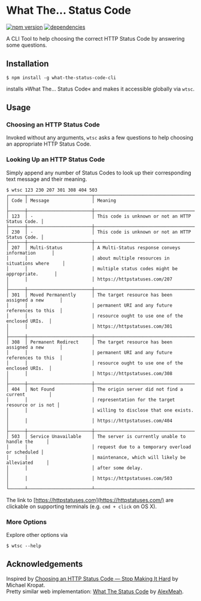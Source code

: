 # What The... Status Code

[![npm version](https://badge.fury.io/js/what-the-status-code-cli.svg)](https://badge.fury.io/js/what-the-status-code-cli) [![dependencies](https://david-dm.org/ta2edchimp/what-the-status-code-cli.svg?theme=shields.io)](https://david-dm.org/ta2edchimp/what-the-status-code-cli)

A CLI Tool to help choosing the correct HTTP Status Code by answering some questions.

## Installation

```
$ npm install -g what-the-status-code-cli
```

installs »What The... Status Code« and makes it accessible globally via `wtsc`.

## Usage

### Choosing an HTTP Status Code

Invoked without any arguments, `wtsc` asks a few questions to help choosing an appropriate HTTP Status Code.

### Looking Up an HTTP Status Code

Simply append any number of Status Codes to look up their corresponding text message and their meaning.

```
$ wtsc 123 230 207 301 308 404 503
┌──────┬────────────────────────┬──────────────────────────────────────────────────┐
│ Code │ Message                │ Meaning                                          │
├──────┼────────────────────────┼──────────────────────────────────────────────────┤
│ 123  │ -                      │ This code is unknown or not an HTTP Status Code. │
├──────┼────────────────────────┼──────────────────────────────────────────────────┤
│ 230  │ -                      │ This code is unknown or not an HTTP Status Code. │
├──────┼────────────────────────┼──────────────────────────────────────────────────┤
│ 207  │ Multi-Status           │ A Multi-Status response conveys information      │
│      │                        │ about multiple resources in situations where     │
│      │                        │ multiple status codes might be appropriate.      │
│      │                        │ https://httpstatuses.com/207                     │
├──────┼────────────────────────┼──────────────────────────────────────────────────┤
│ 301  │ Moved Permanently      │ The target resource has been assigned a new      │
│      │                        │ permanent URI and any future references to this  │
│      │                        │ resource ought to use one of the enclosed URIs.  │
│      │                        │ https://httpstatuses.com/301                     │
├──────┼────────────────────────┼──────────────────────────────────────────────────┤
│ 308  │ Permanent Redirect     │ The target resource has been assigned a new      │
│      │                        │ permanent URI and any future references to this  │
│      │                        │ resource ought to use one of the enclosed URIs.  │
│      │                        │ https://httpstatuses.com/308                     │
├──────┼────────────────────────┼──────────────────────────────────────────────────┤
│ 404  │ Not Found              │ The origin server did not find a current         │
│      │                        │ representation for the target resource or is not │
│      │                        │ willing to disclose that one exists.             │
│      │                        │ https://httpstatuses.com/404                     │
├──────┼────────────────────────┼──────────────────────────────────────────────────┤
│ 503  │ Service Unavailable    │ The server is currently unable to handle the     │
│      │                        │ request due to a temporary overload or scheduled │
│      │                        │ maintenance, which will likely be alleviated     │
│      │                        │ after some delay.                                │
│      │                        │ https://httpstatuses.com/503                     │
└──────┴────────────────────────┴──────────────────────────────────────────────────┘
```

The link to [https://httpstatuses.com](https://httpstatuses.com/) are clickable on supporting terminals (e.g. `cmd + click` on OS X).

### More Options

Explore other options via

```
$ wtsc --help
```

## Acknowledgements

Inspired by [Choosing an HTTP Status Code — Stop Making It Hard](http://racksburg.com/choosing-an-http-status-code/) by Michael Kropat.  
Pretty similar web implementation: [What The Status Code](http://alexmeah.com/what-the-status-code/#/home) by [AlexMeah](https://github.com/AlexMeah/what-the-status-code).
